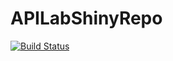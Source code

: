 # APILabShinyRepo
[![Build Status](https://travis-ci.com/AqsaIftikhar25/APILabShinyRepo.svg?branch=master)](https://travis-ci.com/AqsaIftikhar25/APILabShinyRepo)
